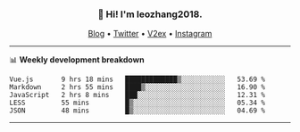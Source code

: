 <h3 align="center">👋 Hi! I'm leozhang2018.</h3>
<p align="center">
  <a href="https://code.leozhang2018.me">Blog</a> •
  <a href="https://twitter.com/leozhang2018">Twitter</a> •
  <a href="https://www.v2ex.com/member/leozhang">V2ex</a> •
  <a href="https://www.instagram.com/leozhanghere">Instagram</a>
</p>

-------

📊 **Weekly development breakdown**
<!--START_SECTION:waka-->
```text
Vue.js       9 hrs 18 mins   █████████████▒░░░░░░░░░░░   53.69 % 
Markdown     2 hrs 55 mins   ████▒░░░░░░░░░░░░░░░░░░░░   16.90 % 
JavaScript   2 hrs 8 mins    ███░░░░░░░░░░░░░░░░░░░░░░   12.31 % 
LESS         55 mins         █▒░░░░░░░░░░░░░░░░░░░░░░░   05.34 % 
JSON         48 mins         █▒░░░░░░░░░░░░░░░░░░░░░░░   04.69 % 
```
<!--END_SECTION:waka-->
-------
